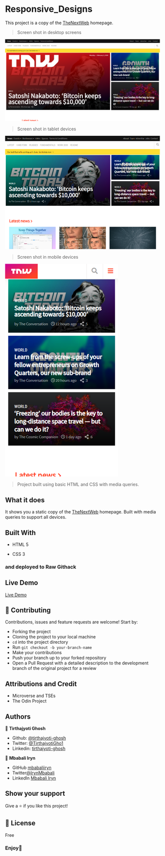 # Responsive_Designs

This project is a copy of the [TheNextWeb](https://thenextweb.com/) homepage.

>Screen shot in desktop screens

![demo image](images/desktop-demo.png)

>Screen shot in tablet devices

![demo image](images/tablet-demo.png)

>Screen shot in mobile devices

![demo image](images/mobile-demo.png)

>Project built using basic HTML and CSS with media queries.

## What it does

It shows you a static copy of the [TheNextWeb](https://thenextweb.com/) homepage.
Built with media queries to support all devices.

## Built With

- HTML 5

- CSS 3

### and deployed to Raw Githack

## Live Demo

[Live Demo](https://rawcdn.githack.com/mbabaliiryn/Responsive_Designs/ea486382d26ef72fa48a95c358d15cdd82c9049a/index.html)

## 🤝 Contributing

Contributions, issues and feature requests are welcome! Start by:

- Forking the project
- Cloning the project to your local machine
- `cd` into the project directory
- Run `git checkout -b your-branch-name`
- Make your contributions
- Push your branch up to your forked repository
- Open a Pull Request with a detailed description to the development branch of the original project for a review

## Attributions and Credit

- Microverse and TSEs
- The Odin Project

## Authors

👤 **Tirthajyoti Ghosh**

- Github: [@tirthajyoti-ghosh](https://github.com/tirthajyoti-ghosh)
- Twitter: [@TirthajyotiGho1](https://twitter.com/TirthajyotiGho1)
- Linkedin: [tirthajyoti-ghosh](https://www.linkedin.com/in/tirthajyoti-ghosh-370544199/)

👤 **Mbabali Iryn**

- GitHub [mbabaliiryn](https://github.com/mbabaliiryn)
- Twitter[@IrynMbabali](https://twitter.com/home)
- LinkedIn [Mbabali Iryn](https://www.linkedin.com/in/mbabali-iryn-206177177/)

## Show your support

Give a ⭐️ if you like this project!

## 📝 License

Free

### Enjoy🎉
